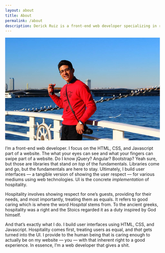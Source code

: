 ```yaml
---
layout: about
title: About
permalink: /about
description: Derick Ruiz is a front-end web developer specializing in responsive web development.
---
```


![Portrait of Derick Ruiz][derick-portrait]

I’m a front-end web developer. I focus on the HTML, CSS, and Javascript part of a website. The what your eyes can see and what your fingers can swipe part of a website. Do I know jQuery? Angular? Bootstrap? Yeah sure, but those are libraries that stand *on top* of the fundamentals. Libraries come and go, but the fundamentals are here to stay. Ultimately, I build user interfaces — a tangible version of showing the user respect — for various mediums using web technologies. UI is the concrete *implementation* of hospitality.

Hospitality involves showing respect for one’s guests, providing for their needs, and most importantly, treating them as equals. It refers to good caring which is where the word *Hospital* stems from. To the ancient greeks, hospitality was a right and the Stoics regarded it as a duty inspired by God himself.

And that’s exactly what I do. I build user interfaces using HTML, CSS, and Javascript. Hospitality comes first, treating users as equal, and *that* gets turned into the UI. I provide to the human being that is caring enough to actually be on my website — you — with that inherent right to a good experience. In essence, I’m a web developer that gives a shit.

[derick-portrait]: /img/work/responsive-photography/in-japan-with-camera.jpg